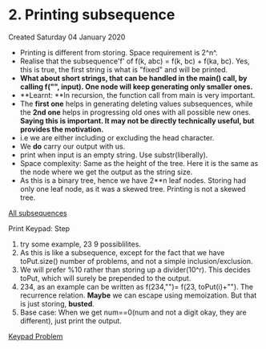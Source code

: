 # 2. Printing subsequence
Created Saturday 04 January 2020

* Printing is different from storing. Space requirement is 2^n^.
* Realise that the subsequence'f' of f(k, abc)  = f(k, bc) + f(ka, bc). Yes, this is true, the first string is what is "fixed" and will be printed.
* **What about short strings, that can be handled in the main() call, by calling f("", input). One node will keep generating only smaller ones.**
* **Learnt: **In recursion, the function call from main is very important.
* The **first one** helps in generating deleting values subsequences, while the **2nd one** helps in progressing old ones with all possible new ones. **Saying this is important. It may not be directly technically useful, but provides the motivation.**
* i.e we are either including or excluding the head character.
* We **do** carry our output with us.
* print when input is an empty string. Use substr(liberally).
* Space complexity: Same as the height of the tree. Here it is the same as the node where we get the output as the string size.
* As this is a binary tree, hence we have 2**n leaf nodes. Storing had only one leaf node, as it was a skewed tree. Printing is not a skewed tree.

[All subsequences](2._Printing_subsequence/all_subsequences.cpp)

Print Keypad:
Step

1. try some example, 23 9 possiblilites.
2. As this is like a subsequence, except for the fact that we have toPut.size() number of problems, and not a simple inclusion/exclusion.
3. We will prefer %10 rather than storing up a divider(10^r). This decides toPut, which will surely be prepended to the output.
4. 234, as an example can be written as f(234,"")= f(23, toPut(i)+""). The recurrence relation. **Maybe** we can escape using memoization. But that is just storing, **busted**.
5. Base case: When we get num==0(num and not a digit okay, they are different), just print the output.

[Keypad Problem](2._Printing_subsequence/print_keypad.cpp)

